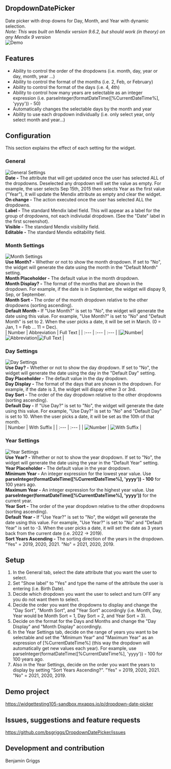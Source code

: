 ## DropdownDatePicker
Date picker with drop downs for Day, Month, and Year with dynamic selection.  
*Note: This was built on Mendix version 9.6.2, but should work (in theory) on any Mendix 9 version*  
![Demo](https://github.com/bsgriggs/dropdowndatepicker/blob/media/main.png) 

## Features
- Ability to control the order of the dropdowns (i.e. month, day, year or day, month, year ...)
- Ability to control the format of the months (i.e. 2, Feb, or February)
- Ability to control the format of the days (i.e. 4, 4th)
- Ability to control how many years are selectable as an integer expression (i.e. parseInteger(formatDateTime([%CurrentDateTime%], 'yyyy')) - 50)
- Automatically changes the selectable days by the month and year
- Ability to use each dropdown individually (i.e. only select year, only select month and year...)

## Configuration
This section explains the effect of each setting for the widget.
  
### General
![General Settings](https://github.com/bsgriggs/dropdowndatepicker/blob/media/general_settings.png)  
**Date -** The attribute that will get updated once the user has selected ALL of the dropdowns. Deselected any dropdown will set the value as empty. For example, the user selects Sep 15th, 2015 then selects Year as the first value ("Year"), it will update the Mendix attribute as empty and clear the widget.  
**On change -** The action executed once the user has selected ALL the dropdowns.  
**Label -** The standard Mendix label field. This will appear as a label for the group of dropdowns, not each indiviudal dropdown. (See the "Date" label in the first screenshot).  
**Visible -** The standard Mendix visibility field.  
**Editable -** The standard Mendix editability field.  
  
### Month Settings
![Month Settings](https://github.com/bsgriggs/dropdowndatepicker/blob/media/month_settings.png)  
**Use Month? -** Whether or not to show the month dropdown. If set to "No", the widget will generate the date using the month in the "Default Month" setting.  
**Month Placeholder -** The default value in the month dropdown.  
**Month Display? -** The format of the months that are shown in the dropdown. For example, if the date is in September, the widget will dispay 9, Sep, or September.  
**Month Sort -** The order of the month dropdown relative to the other dropdowns (sorting ascending).  
**Default Month -** If "Use Month?" is set to "No", the widget will generate the date using this value. For example, "Use Month?" is set to "No" and "Default Month" is set to 2. When the user picks a date, it will be set in March. (0 = Jan, 1 = Feb ... 11 = Dec).  
| Number | Abbreviation | Full Text |
| :---   | :---         | :---      |
|![Number](https://github.com/bsgriggs/dropdowndatepicker/blob/media/month_number.png)|![Abbreviation](https://github.com/bsgriggs/dropdowndatepicker/blob/media/month_abbr.png)|![Full Text](https://github.com/bsgriggs/dropdowndatepicker/blob/media/month_full.png)  |  
  
### Day Settings
![Day Settings](https://github.com/bsgriggs/dropdowndatepicker/blob/media/day_settings.png)  
**Use Day? -** Whether or not to show the day dropdown. If set to "No", the widget will generate the date using the day in the "Default Day" setting.  
**Day Placeholder -** The default value in the day dropdown.  
**Day Display -** The format of the days that are shown in the dropdown. For example, if the date is 3, the widget will dispay either 3 or 3rd.  
**Day Sort -** The order of the day dropdown relative to the other dropdowns (sorting ascending).  
**Default Day -** If "Use Day?" is set to "No", the widget will generate the date using this value. For example, "Use Day?" is set to "No" and "Default Day" is set to 10. When the user picks a date, it will be set as the 10th of that month.  
| Number | With Suffix |
| :---   | :---        |
| ![Number](https://github.com/bsgriggs/dropdowndatepicker/blob/media/day_num.png) | ![With Suffix](https://github.com/bsgriggs/dropdowndatepicker/blob/media/day_suffix.png) |  
  
### Year Settings
![Year Settings](https://github.com/bsgriggs/dropdowndatepicker/blob/media/year_settings.png)  
**Use Year? -** Whether or not to show the year dropdown. If set to "No", the widget will generate the date using the year in the "Default Year" setting.  
**Year Placeholder -** The default value in the year dropdown.  
**Minimum Year -** An integer expression for the lowest year value. Use **parseInteger(formatDateTime([%CurrentDateTime%], 'yyyy')) - 100** for 100 years ago.  
**Maximum Year -** An integer expression for the highest year value. Use **parseInteger(formatDateTime([%CurrentDateTime%], 'yyyy'))** for the current year.  
**Year Sort -** The order of the year dropdown relative to the other dropdowns (sorting ascending).  
**Default Year -** If "Use Year?" is set to "No", the widget will generate the date using this value. For example, "Use Year?" is set to "No" and "Default Year" is set to -3. When the user picks a date, it will set the date as 3 years back from the current date (i.e. 2022 -> 2019).  
**Sort Years Ascending -** The sorting direction of the years in the dropdown. "Yes" = 2019, 2020, 2021. "No" = 2021, 2020, 2019.  
  
## Setup  
1. In the General tab, select the date attribute that you want the user to select.  
2. Set "Show label" to "Yes" and type the name of the attribute the user is entering (i.e. Birth Date).  
3. Decide which dropdown you want the user to select and turn OFF any you do not want them to select.  
4. Decide the order you want the dropdowns to display and change the "Day Sort", "Month Sort", and "Year Sort" accordingly (i.e. Month, Day, Year would be Month Sort = 1, Day Sort = 2, and Year Sort = 3).  
5. Decide on the format for the Days and Months and change the "Day Display" and "Month Display" accordingly.  
6. In the Year Settings tab, decide on the range of years you want to be selectable and set the "Minimum Year" and "Maximum Year" as an expression of [%CurrentDateTime%] (this way the dropdown will automatically get new values each year). For example, use parseInteger(formatDateTime([%CurrentDateTime%], 'yyyy')) - 100 for 100 years ago.  
7. Also in the Year Settings, decide on the order you want the years to display by setting "Sort Years Ascending?". "Yes" = 2019, 2020, 2021. "No" = 2021, 2020, 2019.

## Demo project
https://widgettesting105-sandbox.mxapps.io/p/dropdown-date-picker

## Issues, suggestions and feature requests
https://github.com/bsgriggs/DropdownDatePicker/issues

## Development and contribution
Benjamin Griggs
